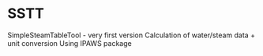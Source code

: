 # SSTT
SimpleSteamTableTool - very first version
Calculation of water/steam data + unit conversion
Using IPAWS package
